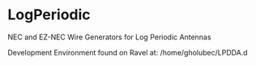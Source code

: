 # LogPeriodic
NEC and EZ-NEC Wire Generators for Log Periodic Antennas

Development Environment found on Ravel at:
/home/gholubec/LPDDA.d

